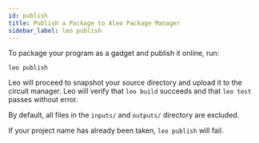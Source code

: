 ```yaml
---
id: publish
title: Publish a Package to Aleo Package Manager
sidebar_label: leo publish
---
```


To package your program as a gadget and publish it online, run:
```leo_console
leo publish
```
Leo will proceed to snapshot your source directory and upload it to the circuit manager. 
Leo will verify that `leo build` succeeds and that `leo test` passes without error.

By default, all files in the `inputs/` and `outputs/` directory are excluded.

If your project name has already been taken, `leo publish` will fail.

